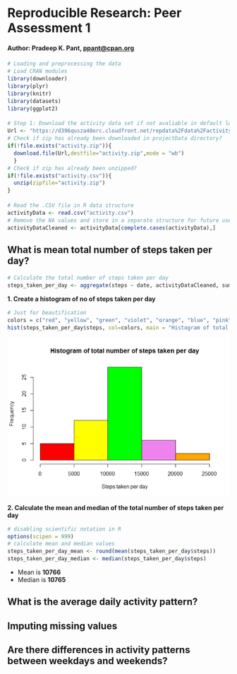 # Reproducible Research: Peer Assessment 1
#### Author: Pradeep K. Pant, ppant@cpan.org

```r
# Loading and preprocessing the data
# Load CRAN modules 
library(downloader)
library(plyr)
library(knitr)
library(datasets)
library(ggplot2)

# Step 1: Download the activity data set if not avaliable in default location
Url <- "https://d396qusza40orc.cloudfront.net/repdata%2Fdata%2Factivity.zip"
# Check if zip has already been downloaded in projectData directory?
if(!file.exists("activity.zip")){
  download.file(Url,destfile="activity.zip",mode = "wb")
  }
# Check if zip has already been unzipped?
if(!file.exists("activity.csv")){
  unzip(zipfile="activity.zip")
}

# Read the .CSV file in R data structure 
activityData <- read.csv("activity.csv")
# Remove the NA values and store in a separate structure for future use
activityDataCleaned <- activityData[complete.cases(activityData),]
```
## What is mean total number of steps taken per day?

```r
# Calculate the total number of steps taken per day
steps_taken_per_day <- aggregate(steps ~ date, activityDataCleaned, sum)
```
**1. Create a histogram of no of steps taken per day**

```r
# Just for beautification
colors = c("red", "yellow", "green", "violet", "orange", "blue", "pink", "cyan") 
hist(steps_taken_per_day$steps, col=colors, main = "Histogram of total number of steps taken per day", xlab = "Steps taken per day")
```

![](PA1_template_files/figure-html/unnamed-chunk-3-1.png)

**2. Calculate the mean and median of the total number of steps taken per day**

```r
# disabling scientific notation in R
options(scipen = 999)
# calculate mean and median values
steps_taken_per_day_mean <- round(mean(steps_taken_per_day$steps))
steps_taken_per_day_median <- median(steps_taken_per_day$steps)
```
* Mean is **10766**
* Median is **10765**


## What is the average daily activity pattern?



## Imputing missing values



## Are there differences in activity patterns between weekdays and weekends?
